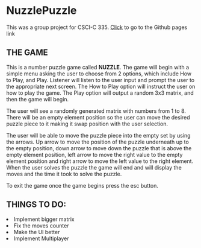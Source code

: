 # NuzzlePuzzle

This was a group project for CSCI-C 335. 
<a href="https://kmangar.github.io/NuzzlePuzzle/">Click</a> to go to the Github pages link

## THE GAME 
This is a number puzzle game called **NUZZLE**. The game will begin with a simple menu asking the user to choose from 2 options,
which include How to Play, and Play. Listener will listen to the user input and prompt the user to the appropriate next screen.
The How to Play option will instruct the user on how to play the game. 
The Play option will output a random 3x3 matrix, and then the game will begin. 

The user will see a randomly generated matrix with numbers from 1 to 8. There will be an empty element position so the user can move the 
desired puzzle piece to it making it swap position with the user selection. 

The user will be able to move the puzzle piece into the empty set by using the arrows. Up arrow to move the position of the puzzle 
underneath up to the empty position, down arrow to move down the puzzle that is above the empty element position, 
left arrow to move the right value to the empty element position and right arrow to move the left value to the right element. 
When the user solves the puzzle the game will end and will display the moves and the time it took to solve the puzzle.

To exit the game once the game begins press the esc button.

## THINGS TO DO: 
<li> Implement bigger matrix</li>
<li> Fix the moves counter</li>
<li> Make the UI better</li>
<li> Implement Multiplayer </li>
